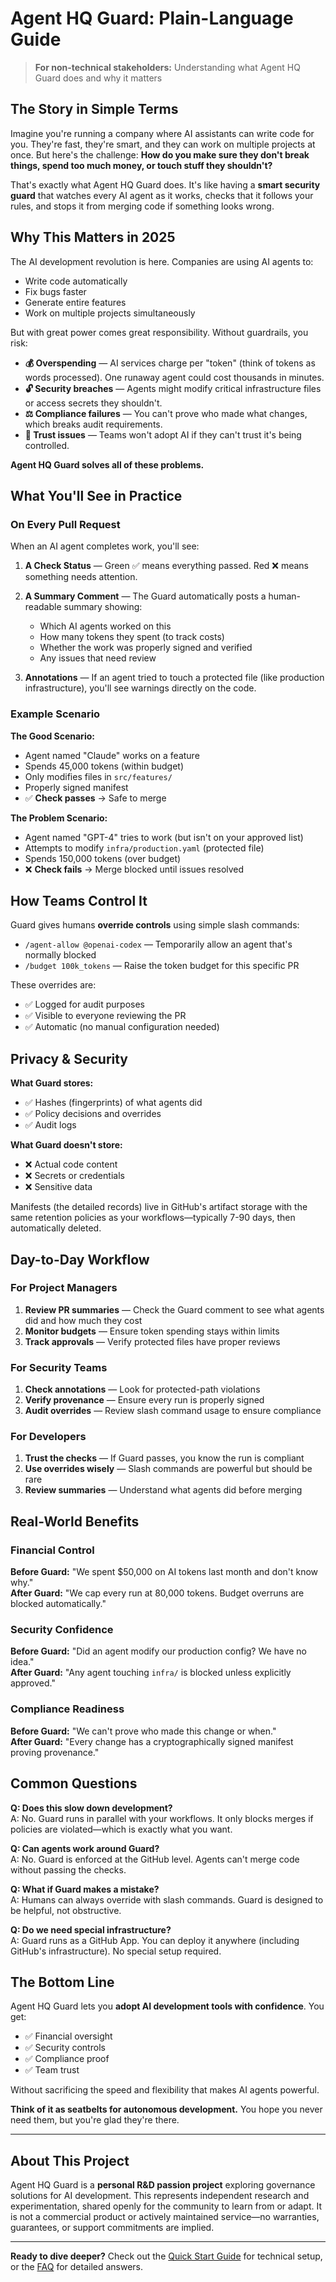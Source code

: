 # Agent HQ Guard: Plain-Language Guide

> **For non-technical stakeholders:** Understanding what Agent HQ Guard does and why it matters

## The Story in Simple Terms

Imagine you're running a company where AI assistants can write code for you. They're fast, they're smart, and they can work on multiple projects at once. But here's the challenge: **How do you make sure they don't break things, spend too much money, or touch stuff they shouldn't?**

That's exactly what Agent HQ Guard does. It's like having a **smart security guard** that watches every AI agent as it works, checks that it follows your rules, and stops it from merging code if something looks wrong.

## Why This Matters in 2025

The AI development revolution is here. Companies are using AI agents to:
- Write code automatically
- Fix bugs faster
- Generate entire features
- Work on multiple projects simultaneously

But with great power comes great responsibility. Without guardrails, you risk:
- **💰 Overspending** — AI services charge per "token" (think of tokens as words processed). One runaway agent could cost thousands in minutes.
- **🔓 Security breaches** — Agents might modify critical infrastructure files or access secrets they shouldn't.
- **⚖️ Compliance failures** — You can't prove who made what changes, which breaks audit requirements.
- **🤝 Trust issues** — Teams won't adopt AI if they can't trust it's being controlled.

**Agent HQ Guard solves all of these problems.**

## What You'll See in Practice

### On Every Pull Request

When an AI agent completes work, you'll see:

1. **A Check Status** — Green ✅ means everything passed. Red ❌ means something needs attention.
2. **A Summary Comment** — The Guard automatically posts a human-readable summary showing:
   - Which AI agents worked on this
   - How many tokens they spent (to track costs)
   - Whether the work was properly signed and verified
   - Any issues that need review

3. **Annotations** — If an agent tried to touch a protected file (like production infrastructure), you'll see warnings directly on the code.

### Example Scenario

**The Good Scenario:**
- Agent named "Claude" works on a feature
- Spends 45,000 tokens (within budget)
- Only modifies files in `src/features/`
- Properly signed manifest
- ✅ **Check passes** → Safe to merge

**The Problem Scenario:**
- Agent named "GPT-4" tries to work (but isn't on your approved list)
- Attempts to modify `infra/production.yaml` (protected file)
- Spends 150,000 tokens (over budget)
- ❌ **Check fails** → Merge blocked until issues resolved

## How Teams Control It

Guard gives humans **override controls** using simple slash commands:

- `/agent-allow @openai-codex` — Temporarily allow an agent that's normally blocked
- `/budget 100k_tokens` — Raise the token budget for this specific PR

These overrides are:
- ✅ Logged for audit purposes
- ✅ Visible to everyone reviewing the PR
- ✅ Automatic (no manual configuration needed)

## Privacy & Security

**What Guard stores:**
- ✅ Hashes (fingerprints) of what agents did
- ✅ Policy decisions and overrides
- ✅ Audit logs

**What Guard doesn't store:**
- ❌ Actual code content
- ❌ Secrets or credentials
- ❌ Sensitive data

Manifests (the detailed records) live in GitHub's artifact storage with the same retention policies as your workflows—typically 7-90 days, then automatically deleted.

## Day-to-Day Workflow

### For Project Managers

1. **Review PR summaries** — Check the Guard comment to see what agents did and how much they cost
2. **Monitor budgets** — Ensure token spending stays within limits
3. **Track approvals** — Verify protected files have proper reviews

### For Security Teams

1. **Check annotations** — Look for protected-path violations
2. **Verify provenance** — Ensure every run is properly signed
3. **Audit overrides** — Review slash command usage to ensure compliance

### For Developers

1. **Trust the checks** — If Guard passes, you know the run is compliant
2. **Use overrides wisely** — Slash commands are powerful but should be rare
3. **Review summaries** — Understand what agents did before merging

## Real-World Benefits

### Financial Control
**Before Guard:** "We spent $50,000 on AI tokens last month and don't know why."  
**After Guard:** "We cap every run at 80,000 tokens. Budget overruns are blocked automatically."

### Security Confidence
**Before Guard:** "Did an agent modify our production config? We have no idea."  
**After Guard:** "Any agent touching `infra/` is blocked unless explicitly approved."

### Compliance Readiness
**Before Guard:** "We can't prove who made this change or when."  
**After Guard:** "Every change has a cryptographically signed manifest proving provenance."

## Common Questions

**Q: Does this slow down development?**  
A: No. Guard runs in parallel with your workflows. It only blocks merges if policies are violated—which is exactly what you want.

**Q: Can agents work around Guard?**  
A: No. Guard is enforced at the GitHub level. Agents can't merge code without passing the checks.

**Q: What if Guard makes a mistake?**  
A: Humans can always override with slash commands. Guard is designed to be helpful, not obstructive.

**Q: Do we need special infrastructure?**  
A: Guard runs as a GitHub App. You can deploy it anywhere (including GitHub's infrastructure). No special setup required.

## The Bottom Line

Agent HQ Guard lets you **adopt AI development tools with confidence**. You get:
- ✅ Financial oversight
- ✅ Security controls
- ✅ Compliance proof
- ✅ Team trust

Without sacrificing the speed and flexibility that makes AI agents powerful.

**Think of it as seatbelts for autonomous development.** You hope you never need them, but you're glad they're there.

---

## About This Project

Agent HQ Guard is a **personal R&D passion project** exploring governance solutions for AI development. This represents independent research and experimentation, shared openly for the community to learn from or adapt. It is not a commercial product or actively maintained service—no warranties, guarantees, or support commitments are implied.

---

**Ready to dive deeper?** Check out the [Quick Start Guide](quickstart.md) for technical setup, or the [FAQ](faq.md) for detailed answers.